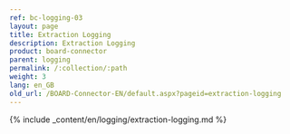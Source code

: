 ```yaml
---
ref: bc-logging-03
layout: page
title: Extraction Logging
description: Extraction Logging
product: board-connector
parent: logging
permalink: /:collection/:path
weight: 3
lang: en_GB
old_url: /BOARD-Connector-EN/default.aspx?pageid=extraction-logging
---
```

{% include _content/en/logging/extraction-logging.md %}
